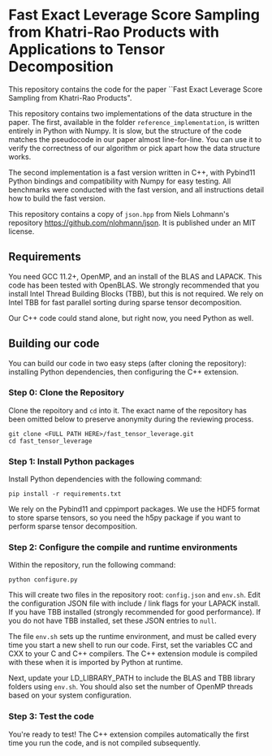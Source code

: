 # Fast Exact Leverage Score Sampling from Khatri-Rao Products with Applications to Tensor Decomposition
This repository contains the code for
the paper ``Fast Exact Leverage Score Sampling
from Khatri-Rao Products". 

This repository contains two implementations of the
data structure in the paper. The first,
available in the folder `reference_implementation`,
is written entirely in Python with Numpy. It is
slow, but the structure of the code matches
the pseudocode in our paper almost line-for-line. You
can use it to verify the correctness of our algorithm
or pick apart how the data structure works.

The second implementation is a fast version written
in C++, with Pybind11 Python bindings 
and compatibility with Numpy for easy 
testing. All benchmarks were conducted
with the fast version, and all instructions detail
how to build the fast version.

This repository contains a copy of `json.hpp`
from Niels Lohmann's repository 
<https://github.com/nlohmann/json>. It is published
under an MIT license.

## Requirements 
You need GCC 11.2+, OpenMP, and an install of the BLAS
and LAPACK. This code has been tested with OpenBLAS.
We strongly recommended that you install Intel
Thread Building Blocks (TBB), but this is not
required. We rely on Intel TBB for fast parallel 
sorting during sparse tensor decomposition.

Our C++ code could stand alone, but right now, you
need Python as well. 

## Building our code
You can build our code in two easy steps (after
cloning the repository): installing Python
dependencies, then configuring the C++ extension.

### Step 0: Clone the Repository
Clone the repoitory and `cd` into it. The exact
name of the repository has been omitted below to
preserve anonymity during the reviewing process.
```
git clone <FULL PATH HERE>/fast_tensor_leverage.git
cd fast_tensor_leverage
```

### Step 1: Install Python packages
Install Python dependencies with the following command:
```
pip install -r requirements.txt
```
We rely on the Pybind11 and cppimport packages. We
use the HDF5 format to store sparse tensors, so
you need the h5py package if you want to perform
sparse tensor decomposition. 

### Step 2: Configure the compile and runtime environments 
Within the repository, run the following command:
```
python configure.py
```
This will create two files in the repository root:
`config.json` and `env.sh`. Edit the configuration
JSON file with include / link flags for your LAPACK
install. If you have TBB installed (strongly
recommended for good performance). If you do not 
have TBB installed, set these JSON entries to
`null`.

The file `env.sh` sets up the runtime environment,
and must be called every time you start a new shell 
to run our code. First, set the variables CC
and CXX to your C and C++ compilers. The C++ extension
module is compiled with
these when it is 
imported by Python
at runtime. 

Next, update your LD_LIBRARY_PATH 
to include the BLAS and TBB library folders using
`env.sh`. You should also set the number of
OpenMP threads based on your system configuration. 

### Step 3: Test the code 
You're ready to test! The C++ extension
compiles automatically the first time you run
the code, and is not compiled subsequently.
